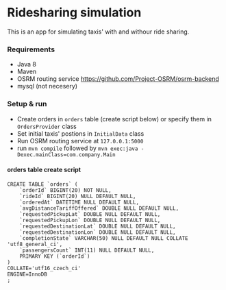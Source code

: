# Ridesharing simulation #

This is an app for simulating taxis' with and withour ride sharing.

### Requirements ###

* Java 8
* Maven
* OSRM routing service https://github.com/Project-OSRM/osrm-backend
* mysql (not necesery)

### Setup & run ###

* Create orders in `orders` table (create script below) or specify them in `OrdersProvider` class
* Set initial taxis' postions in `InitialData` class
* Run OSRM routing service at `127.0.0.1:5000`
* run `mvn compile` followed by `mvn exec:java -Dexec.mainClass=com.company.Main`

#### orders table create script ####
```
CREATE TABLE `orders` (
	`orderId` BIGINT(20) NOT NULL,
	`rideId` BIGINT(20) NULL DEFAULT NULL,
	`orderedAt` DATETIME NULL DEFAULT NULL,
	`avgDistanceTariffOffered` DOUBLE NULL DEFAULT NULL,
	`requestedPickupLat` DOUBLE NULL DEFAULT NULL,
	`requestedPickupLon` DOUBLE NULL DEFAULT NULL,
	`requestedDestinationLat` DOUBLE NULL DEFAULT NULL,
	`requestedDestinationLon` DOUBLE NULL DEFAULT NULL,
	`completionState` VARCHAR(50) NULL DEFAULT NULL COLLATE 'utf8_general_ci',
	`passengersCount` INT(11) NULL DEFAULT NULL,
	PRIMARY KEY (`orderId`)
)
COLLATE='utf16_czech_ci'
ENGINE=InnoDB
;
```